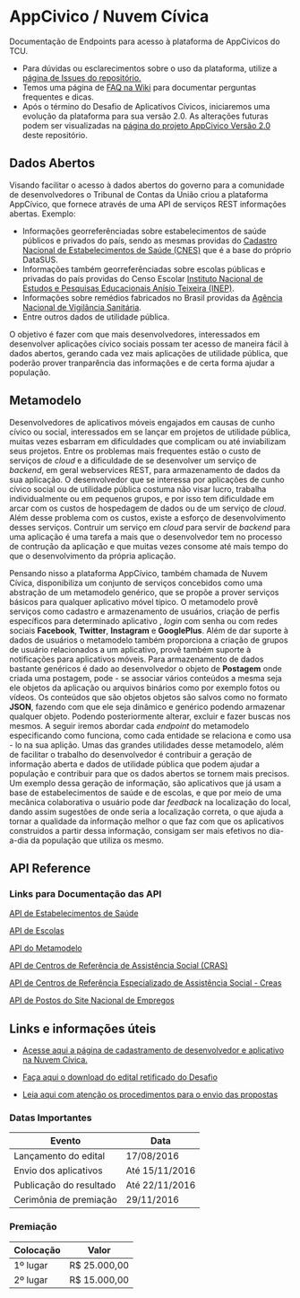 # AppCivico / Nuvem Cívica
Documentação de Endpoints para acesso à plataforma de AppCivicos do TCU.
 - Para dúvidas ou esclarecimentos sobre o uso da plataforma, utilize a [página de Issues do repositório.](https://github.com/AppCivicoPlataforma/AppCivico/issues)
 - Temos uma página de [FAQ na Wiki](https://github.com/AppCivicoPlataforma/AppCivico/wiki/%5BFAQ%5D-Perguntas-Frequentes) para documentar perguntas frequentes e dicas.
 - Após o término do Desafio de Aplicativos Cívicos, iniciaremos uma evolução da plataforma para sua versão 2.0. As alterações futuras podem ser visualizadas na [página do projeto AppCivico Versão 2.0](https://github.com/AppCivicoPlataforma/AppCivico/projects/1) deste repositório.

## Dados Abertos
Visando facilitar o acesso à dados abertos do governo para a comunidade de desenvolvedores o Tribunal de Contas da União criou a plataforma AppCívico, que fornece através de uma API de serviços REST informações abertas. Exemplo:
- Informações georreferênciadas sobre estabelecimentos de saúde públicos e privados do país, sendo as mesmas providas do   [Cadastro Nacional de Estabelecimentos de Saúde (CNES)](http://cnes.datasus.gov.br/) que é a base do próprio DataSUS.
- Informações também georreferênciadas sobre escolas públicas e privadas do país providas do Censo Escolar [Instituto      Nacional de Estudos e Pesquisas Educacionais Anísio Teixeira (INEP)](http://portal.inep.gov.br/).
- Informações sobre remédios fabricados no Brasil providas da [Agência Nacional de Vigilância Sanitária](http://portal.anvisa.gov.br/).
- Entre outros dados de utilidade pública.

O objetivo é fazer com que mais desenvolvedores, interessados em desenvolver aplicações cívico sociais possam ter acesso de maneira fácil à dados abertos, gerando cada vez mais aplicações de utilidade pública, que poderão prover tranparência das informações e de certa forma ajudar a população.

## Metamodelo
   Desenvolvedores de aplicativos móveis engajados em causas de cunho cívico ou social, interessados em se lançar em projetos de utilidade pública, muitas vezes esbarram em dificuldades que complicam ou até inviabilizam seus projetos. Entre os problemas mais frequentes estão o custo de serviços de *cloud* e a dificuldade de se desenvolver um serviço de *backend*, em geral webservices REST, para armazenamento de dados da sua aplicação. O desenvolvedor que se interessa por aplicações de cunho cívico social ou de utilidade pública costuma não visar lucro, trabalha individualmente ou em pequenos grupos, e por isso tem dificuldade em arcar com os custos de hospedagem de dados ou de um serviço de *cloud*. Além desse problema com os custos, existe a esforço de desenvolvimento desses serviços. Contruir um serviço em *cloud* para servir de *backend* para uma aplicação é uma tarefa a mais que o desenvolvedor tem no processo de contrução da aplicação e que muitas vezes consome até mais tempo do que o desenvolvimento da própria aplicação.
  
  Pensando nisso a plataforma AppCívico, também chamada de Nuvem Cívica, disponibiliza um conjunto de serviços concebidos como uma abstração de um metamodelo genérico, que se propõe a prover serviços básicos para qualquer aplicativo móvel típico. O metamodelo provê serviços como cadastro e armazenamento de usuários, criação de perfis específicos para determinado aplicativo , *login* com senha ou com redes sociais **Facebook**, **Twitter**, **Instagram** e **GooglePlus**. Além de dar suporte à dados de usuários o metamodelo também proporciona a criação de grupos de usuário relacionados a um aplicativo, provê também suporte à notificações para aplicativos móveis. Para armazenamento de dados bastante genéricos é dado ao desenvolvedor o objeto de **Postagem** onde criada uma postagem, pode - se associar vários conteúdos a mesma seja ele objetos da aplicação ou arquivos binários como por exemplo fotos ou vídeos. Os conteúdos que são objetos objetos são salvos como no formato **JSON**, fazendo com que ele seja dinâmico e genérico podendo armazenar qualquer objeto. Podendo posteriormente alterar, excluir e fazer buscas nos mesmos. A seguir iremos abordar cada *endpoint* do metamodelo especificando como funciona, como cada entidade se relaciona e como usa - lo na sua aplição. Umas das grandes utilidades desse metamodelo, além de facilitar o trabalho do desenvolvedor é contribuir a geração de informação aberta e dados de utilidade pública que podem ajudar a população e contribuir para que os dados abertos se tornem mais precisos. Um exemplo dessa geração de informação, são aplicativos que já usam a base de estabelecimentos de saúde e de escolas, e que por meio de uma mecânica colaborativa o usuário pode dar *feedback* na localização do local, dando assim sugestões de onde seria a localização correta, o que ajuda a tornar a qualidade da informação melhor o que faz com que os aplicativos construidos a partir dessa informação, consigam ser mais efetivos no dia-a-dia da população que utiliza os mesmo.

## API Reference
 ### Links para Documentação das API
  
  [API de Estabelecimentos de Saúde](/EstabelecimentosAPI.md)
  
  [API de Escolas](/EscolasAPI.md)
  
  [API do Metamodelo](/MetamodeloAPI.md)
  
  [API de Centros de Referência de Assistência Social (CRAS)](/EstabelecimentosAPI.md#postos-de-atendimento-do-centros-de-referência-de-assistência-social)
  
  [API de Centros de Referência Especializado de Assistência Social - Creas](/EstabelecimentosAPI.md#postos-de-atendimento-do-centro-de-referência-especializado-de-assistência-social)
  
  [API de Postos do Site Nacional de Empregos](/EstabelecimentosAPI.md#postos-do-sine)

## Links e informações úteis

- [Acesse aqui a página de cadastramento de desenvolvedor e aplicativo na Nuvem Cívica.](http://mobile-aceite.tcu.gov.br/appCivicoWeb/web/externo/#/login)

- [Faça aqui o download do edital retificado do Desafio](http://portal.tcu.gov.br/lumis/portal/file/fileDownload.jsp?fileId=8A8182A157C4E4100157D381E2BA1CF5)
 
- [Leia aqui com atenção os procedimentos para o envio das propostas](http://drive.google.com/open?id=0B-NBmgxn2OjNQjR1SEdJaUxLZHM)

### Datas Importantes
|  Evento	| Data |
|-------------------------	|----------------	
| Lançamento do edital    	| 17/08/2016    
| Envio dos aplicativos   	| Até 15/11/2016
| Publicação do resultado 	| Até 22/11/2016 	
| Cerimônia de premiação  	| 29/11/2016     

### Premiação
| Colocação | Valor |
|-------------------------	|----------------
|1º lugar	|R$ 25.000,00
|2º lugar	|R$ 15.000,00
